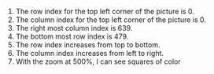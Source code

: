 1. The row index for the top left corner of the picture is 0.
2. The column index for the top left corner of the picture is 0.
3. The right most column index is 639.
4. The bottom most row index is 479.
5. The row index increases from top to bottom.
6. The column index increases from left to right.
7. With the zoom at 500%, I can see squares of color

